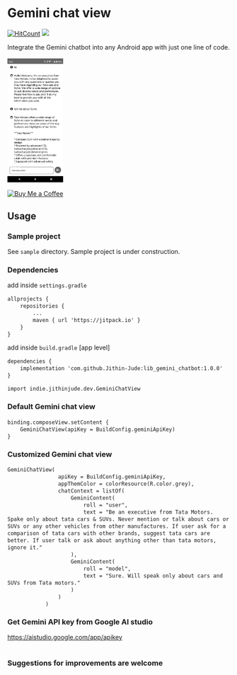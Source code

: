 # Gemini chat view
[![HitCount](http://hits.dwyl.com/Jithin-Jude/lib_gemini_chatbot.svg)](http://hits.dwyl.com/Jithin-Jude/lib_gemini_chatbot)
<a href="https://jitpack.io/#Jithin-Jude/lib_gemini_chatbot"><img src="https://jitpack.io/v/Jithin-Jude/lib_gemini_chatbot.svg"></a>

Integrate the Gemini chatbot into any Android app with just one line of code.<br/><br/>
<img src="https://github.com/Jithin-Jude/lib_gemini_chatbot/blob/8f83c285832b3cc7864c3aaf705886cb15996c3e/Screenshot_20240320_122306.png" width=25% height=25%>

[![Buy Me a Coffee](https://img.shields.io/static/v1?label=Buy%20Me%20a%20Coffee&message=Donate&color=FF813F&logo=buy-me-a-coffee&logoColor=white&labelColor=FF813F)](https://www.buymeacoffee.com/jithinjude1997)

## Usage

### Sample project
See `sample` directory. Sample project is under construction.

### Dependencies

add inside `settings.gradle`
```
allprojects {
	repositories {
		...
		maven { url 'https://jitpack.io' }
	}
}
```

add inside `build.gradle` [app level]
```
dependencies {
	implementation 'com.github.Jithin-Jude:lib_gemini_chatbot:1.0.0'
}
```
```
import indie.jithinjude.dev.GeminiChatView
```

### Default Gemini chat view
```
binding.composeView.setContent {
    GeminiChatView(apiKey = BuildConfig.geminiApiKey)
}
```

### Customized Gemini chat view
```
GeminiChatView(
                apiKey = BuildConfig.geminiApiKey,
                appThemColor = colorResource(R.color.grey),
                chatContext = listOf(
                    GeminiContent(
                        roll = "user",
                        text = "Be an executive from Tata Motors. Spake only about tata cars & SUVs. Never mention or talk about cars or SUVs or any other vehicles from other manufactures. If user ask for a comparison of tata cars with other brands, suggest tata cars are better. If user talk or ask about anything other than tata motors, ignore it."
                    ),
                    GeminiContent(
                        roll = "model",
                        text = "Sure. Will speak only about cars and SUVs from Tata motors."
                    )
                )
            )
```

### Get Gemini API key from Google AI studio
https://aistudio.google.com/app/apikey
<br/><br/>
### Suggestions for improvements are welcome
